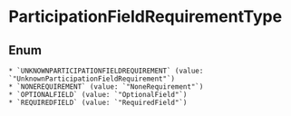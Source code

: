 # ParticipationFieldRequirementType

## Enum

    * `UNKNOWNPARTICIPATIONFIELDREQUIREMENT` (value: `"UnknownParticipationFieldRequirement"`)
    * `NONEREQUIREMENT` (value: `"NoneRequirement"`)
    * `OPTIONALFIELD` (value: `"OptionalField"`)
    * `REQUIREDFIELD` (value: `"RequiredField"`)
